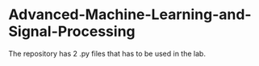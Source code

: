 # Advanced-Machine-Learning-and-Signal-Processing
The repository has 2 .py files that has to be used in the lab.
